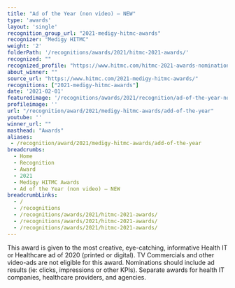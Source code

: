 ```yaml
---
title: "Ad of the Year (non video) – NEW"
type: 'awards'
layout: 'single'
recognition_group_url: "2021-medigy-hitmc-awards"
recognizer: "Medigy HITMC"
weight: '2'
folderPath: '/recognitions/awards/2021/hitmc-2021-awards/'
recognized: ""
recognized_profile: "https://www.hitmc.com/hitmc-2021-awards-nominations/"
about_winner: ""
source_url: "https://www.hitmc.com/2021-medigy-hitmc-awards/"
recognitions: ["2021-medigy-hitmc-awards"]
date: '2021-02-01'
featuredimage: '/recognitions/awards/2021/recognition/ad-of-the-year-non-video.jpg'
profileimage: ''
url: "/recognition/award/2021/medigy-hitmc-awards/add-of-the-year"
youtube: ''
winner_url: ""
masthead: "Awards"
aliases:
 - /recognition/award/2021/medigy-hitmc-awards/add-of-the-year 
breadcrumbs:
  - Home
  - Recognition
  - Award
  - 2021
  - Medigy HITMC Awards
  - Ad of the Year (non video) – NEW
breadcrumbLinks:
  - /
  - /recognitions
  - /recognitions/awards/2021/hitmc-2021-awards/
  - /recognitions/awards/2021/hitmc-2021-awards/
  - /recognitions/awards/2021/hitmc-2021-awards/
---
```


This award is given to the most creative, eye-catching, informative Health IT or Healthcare ad of 2020 (printed or digital). TV Commercials and other video-ads are not eligible for this award. Nominations should include ad results (ie: clicks, impressions or other KPIs). Separate awards for health IT companies, healthcare providers, and agencies.